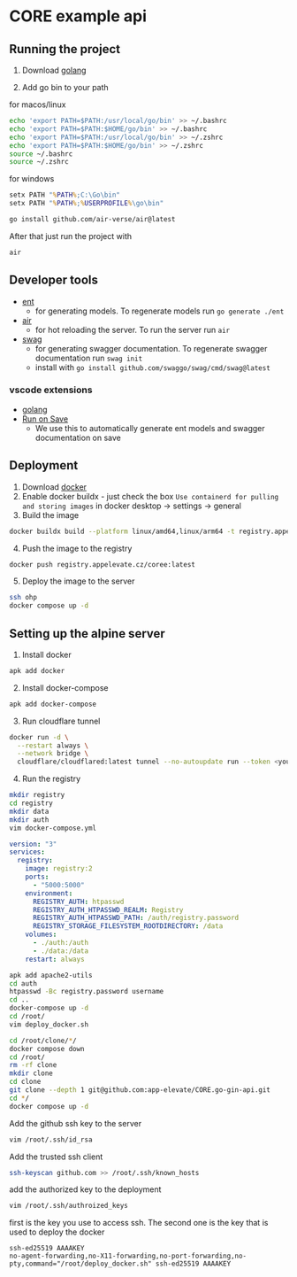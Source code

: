 # CORE example api

## Running the project

1. Download [golang](https://go.dev/dl/)

2. Add go bin to your path

for macos/linux

```bash
echo 'export PATH=$PATH:/usr/local/go/bin' >> ~/.bashrc
echo 'export PATH=$PATH:$HOME/go/bin' >> ~/.bashrc
echo 'export PATH=$PATH:/usr/local/go/bin' >> ~/.zshrc
echo 'export PATH=$PATH:$HOME/go/bin' >> ~/.zshrc
source ~/.bashrc
source ~/.zshrc
```

for windows

```cmd
setx PATH "%PATH%;C:\Go\bin"
setx PATH "%PATH%;%USERPROFILE%\go\bin"
```

```bash
go install github.com/air-verse/air@latest
```

After that just run the project with

```bash
air
```

## Developer tools

- [ent](https://entgo.io/docs/getting-started)
  - for generating models. To regenerate models run `go generate ./ent`
- [air](https://github.com/air-verse/air)
  - for hot reloading the server. To run the server run `air`
- [swag](https://github.com/swaggo/gin-swagger)
  - for generating swagger documentation. To regenerate swagger documentation run `swag init`
  - install with `go install github.com/swaggo/swag/cmd/swag@latest`

### vscode extensions

- [golang](https://marketplace.visualstudio.com/items?itemName=golang.go)
- [Run on Save](https://marketplace.visualstudio.com/items?itemName=emeraldwalk.RunOnSave)
  - We use this to automatically generate ent models and swagger documentation on save

## Deployment

1. Download [docker](https://docs.docker.com/get-docker/)
2. Enable docker buildx - just check the box `Use containerd for pulling and storing images` in docker desktop -> settings -> general
3. Build the image

```bash
docker buildx build --platform linux/amd64,linux/arm64 -t registry.appelevate.cz/coree:latest .
```

4. Push the image to the registry

```bash
docker push registry.appelevate.cz/coree:latest
```

5. Deploy the image to the server

```bash
ssh ohp
docker compose up -d
```

## Setting up the alpine server

1. Install docker

```bash
apk add docker
```

2. Install docker-compose

```bash
apk add docker-compose
```

3. Run cloudflare tunnel

```bash
docker run -d \
  --restart always \
  --network bridge \
  cloudflare/cloudflared:latest tunnel --no-autoupdate run --token <your-token-here>
```

4. Run the registry

```bash
mkdir registry
cd registry
mkdir data
mkdir auth
vim docker-compose.yml
```

```yaml
version: "3"
services:
  registry:
    image: registry:2
    ports:
      - "5000:5000"
    environment:
      REGISTRY_AUTH: htpasswd
      REGISTRY_AUTH_HTPASSWD_REALM: Registry
      REGISTRY_AUTH_HTPASSWD_PATH: /auth/registry.password
      REGISTRY_STORAGE_FILESYSTEM_ROOTDIRECTORY: /data
    volumes:
      - ./auth:/auth
      - ./data:/data
    restart: always
```

```bash
apk add apache2-utils
cd auth
htpasswd -Bc registry.password username
cd ..
docker-compose up -d
cd /root/
vim deploy_docker.sh
```

```bash
cd /root/clone/*/
docker compose down
cd /root/
rm -rf clone
mkdir clone
cd clone
git clone --depth 1 git@github.com:app-elevate/CORE.go-gin-api.git
cd */
docker compose up -d
```

Add the github ssh key to the server

```bash
vim /root/.ssh/id_rsa
```

Add the trusted ssh client

```bash
ssh-keyscan github.com >> /root/.ssh/known_hosts
```

add the authorized key to the deployment

```bash
vim /root/.ssh/authroized_keys
```

first is the key you use to access ssh. The second one is the key that is used to deploy the docker

```
ssh-ed25519 AAAAKEY
no-agent-forwarding,no-X11-forwarding,no-port-forwarding,no-pty,command="/root/deploy_docker.sh" ssh-ed25519 AAAAKEY
```
